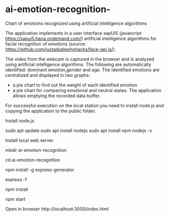 # ai-emotion-recognition-
Chart of emotions recognized using artificial intelligence algorithms

The application implements in a user interface sapUI5 (javascript https://sapui5.hana.ondemand.com/) artificial intelligence algorithms for facial recognition of emotions (source: https://github.com/justadudewhohacks/face-api.js/).

The video from the webcam is captured in the browser and is analyzed using artificial intelligence algorithms.
The following are automatically identified: dominant emotion,gender and age.
The identified emotions are centralized and displayed in two graphs:
- a pie chart to find out the weight of each identified emotion
- a pie chart for comparing emotional and neutral states.
The application allows emptying the recorded data buffer.

For successful execution on the local station you need to install node.js and copying the application to the public folder.

Install node.js

sudo apt update
sudo apt install nodejs
sudo apt install npm
nodejs -v

Install local web server

mkdir ai-emotion-recognition

cd ai-emotion-recognition

npm install -g express-generator

express -f

npm install

npm start


Open in browser
http://localhost:3000/index.html


